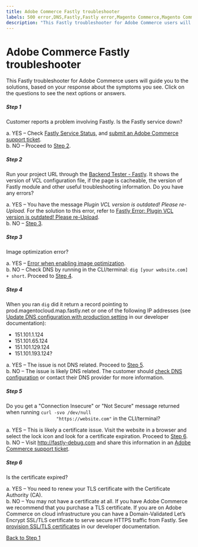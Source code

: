 ```yaml
---
title: Adobe Commerce Fastly troubleshooter
labels: 500 error,DNS,Fastly,Fastly error,Magento Commerce,Magento Commerce Cloud,SSL,TLS,VCL,certificate,configuration,connection,site not loading,troubleshooting,Adobe Commerce,on-premises,cloud infrastructure
description: "This Fastly troubleshooter for Adobe Commerce users will guide you to the solutions, based on your response about the symptoms you see. Click on the questions to see the next options or answers."
---
```


# Adobe Commerce Fastly troubleshooter

This Fastly troubleshooter for Adobe Commerce users will guide you to the solutions, based on your response about the symptoms you see. Click on the questions to see the next options or answers.

<div class="zd-accordion">
<div id="zd-accordion-1" class="zd-accordion-panel">
<h5>Step 1</h5>
<div class="zd-accordion-section">Customer reports a problem involving Fastly. Is the Fastly service down?</div>
<p class="zd-accordion-text">a. YES &ndash;  Check <a href="https://status.fastly.com/">Fastly Service Status</a>, and <a href="https://support.magento.com/hc/en-us/articles/360019088251">submit an Adobe Commerce support ticket</a>. <br>
b. NO &ndash;  Proceed to <a class="accordion-anchor" href="#zd-accordion-2">Step 2</a>.</p>
</div>
 <div id="zd-accordion-2" class="zd-accordion-panel">
<h5>Step 2</h5>
<div class="zd-accordion-section">Run your project URL through the <a href="https://magento-tester.global.ssl.fastly.net/magento-tester/">Backend Tester - Fastly</a>.  It shows the version of VCL configuration file, if the page is cacheable, the version of Fastly module and other useful troubleshooting information. Do you have any errors?</div>
<p class="zd-accordion-text">a. YES &ndash;  You have the message <em>Plugin VCL version is outdated! Please re-Upload.</em> For the solution to this error, refer to <a href="https://support.magento.com/hc/en-us/articles/360036318311">Fastly Error: Plugin VCL version is outdated! Please re-Upload</a>.<br>
b. NO &ndash;  <a class="accordion-anchor" href="#zd-accordion-3">Step 3</a>.</p>
</div>
<div id="zd-accordion-3" class="zd-accordion-panel">
<h5>Step 3</h5>
<div class="zd-accordion-section">Image optimization error?</div>
<p class="zd-accordion-text">a. YES &ndash;  <a href="https://support.magento.com/hc/en-us/articles/360036557771">Error when enabling image optimization</a>.<br>
b. NO &ndash;  Check DNS by running in the CLI/terminal: <code>dig [your website.com] + short</code>. Proceed to <a class="accordion-anchor" href="#zd-accordion-4">Step 4</a>.</p></p>
</div>
<div id="zd-accordion-4" class="zd-accordion-panel">
<h5>Step 4</h5>
<div class="zd-accordion-section">When you ran <code>dig</code> did it return a record pointing to prod.magentocloud.map.fastly.net or one of the following IP addresses (see <a href="https://devdocs.magento.com/cloud/live/site-launch-checklist.html#dns">Update DNS configuration with production setting</a> in our developer documentation):<ul>
<li>151.101.1.124</li>
<li>151.101.65.124</li>
<li>151.101.129.124</li>
<li>151.101.193.124?</li>
</ul></div>
<p class="zd-accordion-text">a. YES &ndash;  The issue is not DNS related. Proceed to <a class="accordion-anchor" href="#zd-accordion-5">Step 5</a>.<br>
b. NO &ndash;  The issue is likely DNS related. The customer should <a href="https://devdocs.magento.com/cloud/live/site-launch-checklist.html#dns" title="https://devdocs.magento.com/cloud/live/site-launch-checklist.html#dns">check DNS configuration</a> or contact their DNS provider for more information.</p>
</div>
<div id="zd-accordion-5" class="zd-accordion-panel">
<h5>Step 5</h5>
<div class="zd-accordion-section">Do you get a "Connection Insecure" or "Not Secure" message returned when running <code>curl -svo /dev/null
                   "https://website.com"</code> in the CLI/terminal? </div>
<p class="zd-accordion-text">a. YES  &ndash;   This is likely a certificate issue. Visit the website in a browser and select the lock icon and look for a certificate expiration. Proceed to <a class="accordion-anchor" href="#zd-accordion-6">Step 6</a>.<br>b. NO &ndash;  Visit <a href="http://www.fastly-debug.com/">http://fastly-debug.com</a> and share this information in an <a href="https://support.magento.com/hc/en-us/articles/360019088251">Adobe Commerce support ticket</a>.</p>
</div>
<div id="zd-accordion-6"  class="zd-accordion-panel">
<h5>Step 6</h5>
<div class="zd-accordion-section">Is the certificate expired?</div><p class="zd-accordion-text">
a. YES &ndash;  You need to renew your TLS certificate with the Certificate Authority (CA).<br>
b. NO &ndash;  You may not have a certificate at all. If you have Adobe Commerce we recommend that you purchase a TLS certificate. If you are on  Adobe Commerce on cloud infrastructure you can have a Domain-Validated Let’s Encrypt SSL/TLS certificate to serve secure HTTPS traffic from Fastly. See <a href="https://devdocs.magento.com/cloud/cdn/configure-fastly.html#provision-ssltls-certificates"> provision SSL/TLS certificates</a> in our developer documentation.</p></div>
<p><a href="#zd-accordion-1">Back to Step 1</a></p>
</div>